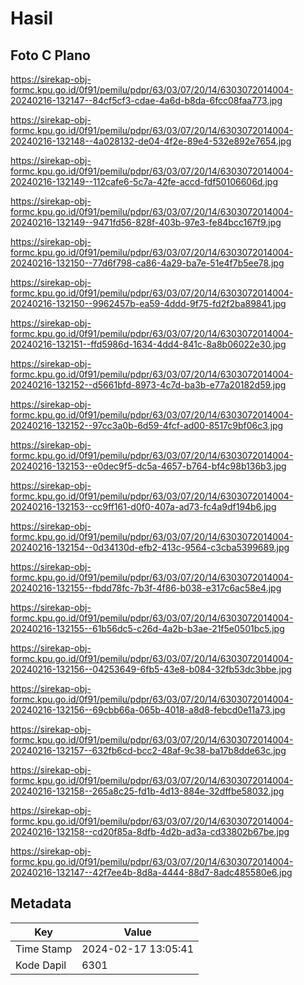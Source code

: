 # Hasil

## Foto C Plano

https://sirekap-obj-formc.kpu.go.id/0f91/pemilu/pdpr/63/03/07/20/14/6303072014004-20240216-132147--84cf5cf3-cdae-4a6d-b8da-6fcc08faa773.jpg

https://sirekap-obj-formc.kpu.go.id/0f91/pemilu/pdpr/63/03/07/20/14/6303072014004-20240216-132148--4a028132-de04-4f2e-89e4-532e892e7654.jpg

https://sirekap-obj-formc.kpu.go.id/0f91/pemilu/pdpr/63/03/07/20/14/6303072014004-20240216-132149--112cafe6-5c7a-42fe-accd-fdf50106606d.jpg

https://sirekap-obj-formc.kpu.go.id/0f91/pemilu/pdpr/63/03/07/20/14/6303072014004-20240216-132149--9471fd56-828f-403b-97e3-fe84bcc167f9.jpg

https://sirekap-obj-formc.kpu.go.id/0f91/pemilu/pdpr/63/03/07/20/14/6303072014004-20240216-132150--77d6f798-ca86-4a29-ba7e-51e4f7b5ee78.jpg

https://sirekap-obj-formc.kpu.go.id/0f91/pemilu/pdpr/63/03/07/20/14/6303072014004-20240216-132150--9962457b-ea59-4ddd-9f75-fd2f2ba89841.jpg

https://sirekap-obj-formc.kpu.go.id/0f91/pemilu/pdpr/63/03/07/20/14/6303072014004-20240216-132151--ffd5986d-1634-4dd4-841c-8a8b06022e30.jpg

https://sirekap-obj-formc.kpu.go.id/0f91/pemilu/pdpr/63/03/07/20/14/6303072014004-20240216-132152--d5661bfd-8973-4c7d-ba3b-e77a20182d59.jpg

https://sirekap-obj-formc.kpu.go.id/0f91/pemilu/pdpr/63/03/07/20/14/6303072014004-20240216-132152--97cc3a0b-6d59-4fcf-ad00-8517c9bf06c3.jpg

https://sirekap-obj-formc.kpu.go.id/0f91/pemilu/pdpr/63/03/07/20/14/6303072014004-20240216-132153--e0dec9f5-dc5a-4657-b764-bf4c98b136b3.jpg

https://sirekap-obj-formc.kpu.go.id/0f91/pemilu/pdpr/63/03/07/20/14/6303072014004-20240216-132153--cc9ff161-d0f0-407a-ad73-fc4a9df194b6.jpg

https://sirekap-obj-formc.kpu.go.id/0f91/pemilu/pdpr/63/03/07/20/14/6303072014004-20240216-132154--0d34130d-efb2-413c-9564-c3cba5399689.jpg

https://sirekap-obj-formc.kpu.go.id/0f91/pemilu/pdpr/63/03/07/20/14/6303072014004-20240216-132155--fbdd78fc-7b3f-4f86-b038-e317c6ac58e4.jpg

https://sirekap-obj-formc.kpu.go.id/0f91/pemilu/pdpr/63/03/07/20/14/6303072014004-20240216-132155--61b56dc5-c26d-4a2b-b3ae-21f5e0501bc5.jpg

https://sirekap-obj-formc.kpu.go.id/0f91/pemilu/pdpr/63/03/07/20/14/6303072014004-20240216-132156--04253649-6fb5-43e8-b084-32fb53dc3bbe.jpg

https://sirekap-obj-formc.kpu.go.id/0f91/pemilu/pdpr/63/03/07/20/14/6303072014004-20240216-132156--69cbb66a-065b-4018-a8d8-febcd0e11a73.jpg

https://sirekap-obj-formc.kpu.go.id/0f91/pemilu/pdpr/63/03/07/20/14/6303072014004-20240216-132157--632fb6cd-bcc2-48af-9c38-ba17b8dde63c.jpg

https://sirekap-obj-formc.kpu.go.id/0f91/pemilu/pdpr/63/03/07/20/14/6303072014004-20240216-132158--265a8c25-fd1b-4d13-884e-32dffbe58032.jpg

https://sirekap-obj-formc.kpu.go.id/0f91/pemilu/pdpr/63/03/07/20/14/6303072014004-20240216-132158--cd20f85a-8dfb-4d2b-ad3a-cd33802b67be.jpg

https://sirekap-obj-formc.kpu.go.id/0f91/pemilu/pdpr/63/03/07/20/14/6303072014004-20240216-132147--42f7ee4b-8d8a-4444-88d7-8adc485580e6.jpg


## Metadata

| Key        | Value               |
| ---------- | ------------------- |
| Time Stamp | 2024-02-17 13:05:41 |
| Kode Dapil | 6301                |



